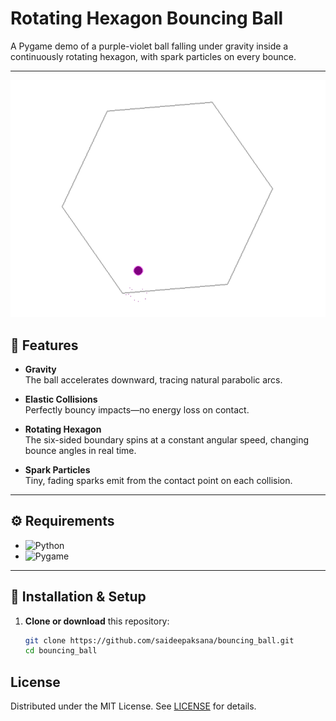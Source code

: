 # Rotating Hexagon Bouncing Ball

A Pygame demo of a purple-violet ball falling under gravity inside a continuously rotating hexagon, with spark particles on every bounce.

---

![Demo of rotating hexagon bounce](docs/screenshot.png)


## 🎨 Features

- **Gravity**  
  The ball accelerates downward, tracing natural parabolic arcs.

- **Elastic Collisions**  
  Perfectly bouncy impacts—no energy loss on contact.

- **Rotating Hexagon**  
  The six-sided boundary spins at a constant angular speed, changing bounce angles in real time.

- **Spark Particles**  
  Tiny, fading sparks emit from the contact point on each collision.

---

## ⚙️ Requirements

- ![Python](https://img.shields.io/badge/python-%3E%3D3.8-blue)
- ![Pygame](https://img.shields.io/badge/pygame-%3E%3D2.0-green)


---

## 🚀 Installation & Setup

1. **Clone or download** this repository:
   ```bash
   git clone https://github.com/saideepaksana/bouncing_ball.git
   cd bouncing_ball


## License
Distributed under the MIT License. See [LICENSE](LICENSE) for details.